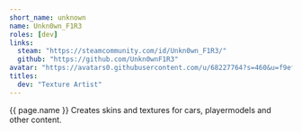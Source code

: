 ```yaml
---
short_name: unknown
name: Unkn0wn_F1R3
roles: [dev]
links:
  steam: "https://steamcommunity.com/id/Unkn0wn_F1R3/"
  github: "https://github.com/Unkn0wnF1R3"
avatar: "https://avatars0.githubusercontent.com/u/68227764?s=460&u=f9ef95ccf5fd67ea8024c4e639a8d869b744ebc1&v=4"
titles:
  dev: "Texture Artist"
---
```

{{ page.name }} Creates skins and textures for cars, playermodels and other content.
